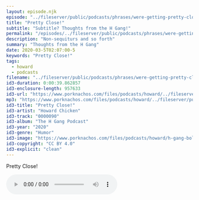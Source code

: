 ```yaml
---
layout: episode.njk
episode: "../fileserver/public/podcasts/phrases/were-getting-pretty-close-to-m"
title: "Pretty Close!"
subtitle: "Subtitle? Thoughts from the H Gang!"
permalink: "/episodes/../fileserver/public/podcasts/phrases/were-getting-pretty-close-to-m/index.html"
description: "Non-sequiturs and so forth"
summary: "Thoughts from the H Gang"
date: 2020-03-5T02:07:00-5
keywords: "Pretty Close!"
tags:
  - howard
  - podcasts
filename: "../fileserver/public/podcasts/phrases/were-getting-pretty-close-to-m.mp3"
id3-duration: 0:00:39.862857
id3-enclosure-length: 957633
id3-url: "https://www.porknachos.com/files/podcasts/howard/../fileserver/public/podcasts/phrases/were-getting-pretty-close-to-m.mp3"
mp3: "https://www.porknachos.com/files/podcasts/howard/../fileserver/public/podcasts/phrases/were-getting-pretty-close-to-m.mp3"
id3-title: "Pretty Close!"
id3-artist: "Howard Chicken"
id3-track: "0000090"
id3-album: "The H Gang Podcast"
id3-year: "2020"
id3-genre: "Humor"
id3-image: "https://www.porknachos.com/files/podcasts/howard/h-gang-bold.jpg"
id3-copyright: "CC BY 4.0"
id3-explicit: "clean"
---
```

Pretty Close!

<audio controls>
  <source src="https://www.porknachos.com/files/podcasts/howard/../fileserver/public/podcasts/phrases/were-getting-pretty-close-to-m.mp3">
</audio>

